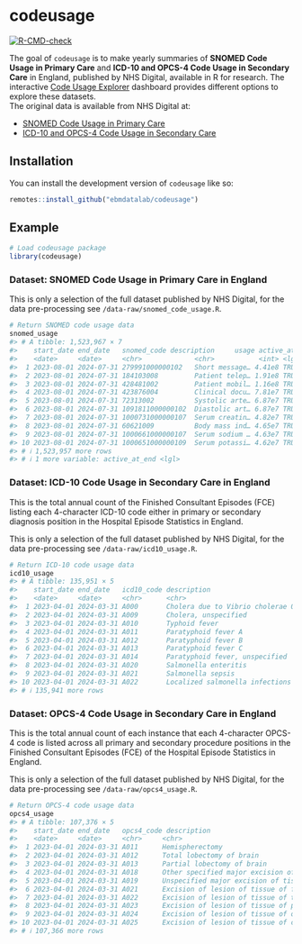 
<!-- README.md is generated from README.Rmd. Please edit that file -->

# codeusage

<!-- badges: start -->

[![R-CMD-check](https://github.com/ebmdatalab/codeusage/actions/workflows/R-CMD-check.yaml/badge.svg)](https://github.com/ebmdatalab/codeusage/actions/workflows/R-CMD-check.yaml)

<!-- badges: end -->

The goal of `codeusage` is to make yearly summaries of **SNOMED Code
Usage in Primary Care** and **ICD-10 and OPCS-4 Code Usage in Secondary
Care** in England, published by NHS Digital, available in R for
research. The interactive [Code Usage
Explorer](https://milanwiedemann.shinyapps.io/codeusage/) dashboard
provides different options to explore these datasets.  
The original data is available from NHS Digital at:

- [SNOMED Code Usage in Primary
  Care](https://digital.nhs.uk/data-and-information/publications/statistical/mi-snomed-code-usage-in-primary-care)
- [ICD-10 and OPCS-4 Code Usage in Secondary
  Care](https://digital.nhs.uk/data-and-information/publications/statistical/hospital-admitted-patient-care-activity)

## Installation

You can install the development version of `codeusage` like so:

``` r
remotes::install_github("ebmdatalab/codeusage")
```

## Example

``` r
# Load codeusage package
library(codeusage)
```

### Dataset: SNOMED Code Usage in Primary Care in England

This is only a selection of the full dataset published by NHS Digital,
for the data pre-processing see `/data-raw/snomed_code_usage.R`.

``` r
# Return SNOMED code usage data
snomed_usage
#> # A tibble: 1,523,967 × 7
#>    start_date end_date   snomed_code description     usage active_at_start
#>    <date>     <date>     <chr>             <chr>           <int> <lgl>          
#>  1 2023-08-01 2024-07-31 279991000000102   Short message… 4.41e8 TRUE           
#>  2 2023-08-01 2024-07-31 184103008         Patient telep… 1.91e8 TRUE           
#>  3 2023-08-01 2024-07-31 428481002         Patient mobil… 1.16e8 TRUE           
#>  4 2023-08-01 2024-07-31 423876004         Clinical docu… 7.81e7 TRUE           
#>  5 2023-08-01 2024-07-31 72313002          Systolic arte… 6.87e7 TRUE           
#>  6 2023-08-01 2024-07-31 1091811000000102  Diastolic art… 6.87e7 TRUE           
#>  7 2023-08-01 2024-07-31 1000731000000107  Serum creatin… 4.82e7 TRUE           
#>  8 2023-08-01 2024-07-31 60621009          Body mass ind… 4.65e7 TRUE           
#>  9 2023-08-01 2024-07-31 1000661000000107  Serum sodium … 4.63e7 TRUE           
#> 10 2023-08-01 2024-07-31 1000651000000109  Serum potassi… 4.62e7 TRUE           
#> # ℹ 1,523,957 more rows
#> # ℹ 1 more variable: active_at_end <lgl>
```

### Dataset: ICD-10 Code Usage in Secondary Care in England

This is the total annual count of the Finished Consultant Episodes (FCE)
listing each 4-character ICD-10 code either in primary or secondary
diagnosis position in the Hospital Episode Statistics in England.

This is only a selection of the full dataset published by NHS Digital,
for the data pre-processing see `/data-raw/icd10_usage.R`.

``` r
# Return ICD-10 code usage data
icd10_usage
#> # A tibble: 135,951 × 5
#>    start_date end_date   icd10_code description                            usage
#>    <date>     <date>     <chr>      <chr>                                  <int>
#>  1 2023-04-01 2024-03-31 A000       Cholera due to Vibrio cholerae 01, bi…     2
#>  2 2023-04-01 2024-03-31 A009       Cholera, unspecified                      40
#>  3 2023-04-01 2024-03-31 A010       Typhoid fever                            884
#>  4 2023-04-01 2024-03-31 A011       Paratyphoid fever A                      139
#>  5 2023-04-01 2024-03-31 A012       Paratyphoid fever B                       13
#>  6 2023-04-01 2024-03-31 A013       Paratyphoid fever C                        2
#>  7 2023-04-01 2024-03-31 A014       Paratyphoid fever, unspecified            68
#>  8 2023-04-01 2024-03-31 A020       Salmonella enteritis                    2165
#>  9 2023-04-01 2024-03-31 A021       Salmonella sepsis                        319
#> 10 2023-04-01 2024-03-31 A022       Localized salmonella infections           82
#> # ℹ 135,941 more rows
```

### Dataset: OPCS-4 Code Usage in Secondary Care in England

This is the total annual count of each instance that each 4-character
OPCS-4 code is listed across all primary and secondary procedure positions
in the Finished Consultant Episodes (FCE) of the Hospital Episode
Statistics in England.

This is only a selection of the full dataset published by NHS Digital,
for the data pre-processing see `/data-raw/opcs4_usage.R`.

``` r
# Return OPCS-4 code usage data
opcs4_usage
#> # A tibble: 107,376 × 5
#>    start_date end_date   opcs4_code description                             usage
#>    <date>     <date>     <chr>     <chr>                                   <int>
#>  1 2023-04-01 2024-03-31 A011      Hemispherectomy                             7
#>  2 2023-04-01 2024-03-31 A012      Total lobectomy of brain                   36
#>  3 2023-04-01 2024-03-31 A013      Partial lobectomy of brain                134
#>  4 2023-04-01 2024-03-31 A018      Other specified major excision of tiss…    27
#>  5 2023-04-01 2024-03-31 A019      Unspecified major excision of tissue o…     3
#>  6 2023-04-01 2024-03-31 A021      Excision of lesion of tissue of fronta…  1399
#>  7 2023-04-01 2024-03-31 A022      Excision of lesion of tissue of tempor…   971
#>  8 2023-04-01 2024-03-31 A023      Excision of lesion of tissue of pariet…   704
#>  9 2023-04-01 2024-03-31 A024      Excision of lesion of tissue of occipi…   260
#> 10 2023-04-01 2024-03-31 A025      Excision of lesion of tissue of cerebe…   604
#> # ℹ 107,366 more rows
```
